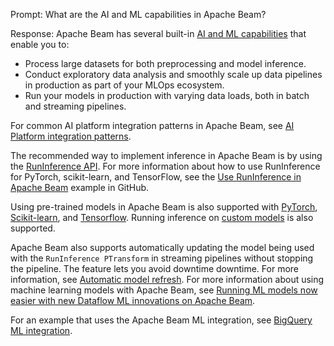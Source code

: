 Prompt:
What are the AI and ML capabilities in Apache Beam?

Response:
Apache Beam has several built-in [AI and ML capabilities](https://beam.apache.org/documentation/ml/overview/) that enable you to:
- Process large datasets for both preprocessing and model inference.
- Conduct exploratory data analysis and smoothly scale up data pipelines in production as part of your MLOps ecosystem.
- Run your models in production with varying data loads, both in batch and streaming pipelines.

For common AI platform integration patterns in Apache Beam, see [AI Platform integration patterns](https://beam.apache.org/documentation/patterns/ai-platform/).

The recommended way to implement inference in Apache Beam is by using the [RunInference API](https://beam.apache.org/documentation/sdks/python-machine-learning/). For more information about how to use RunInference for PyTorch, scikit-learn, and TensorFlow, see the [Use RunInference in Apache Beam](https://github.com/apache/beam/blob/master/examples/notebooks/beam-ml/run_inference_pytorch_tensorflow_sklearn.ipynb) example in GitHub.

Using pre-trained models in Apache Beam is also supported with [PyTorch](https://github.com/apache/beam/blob/master/examples/notebooks/beam-ml/run_inference_pytorch.ipynb), [Scikit-learn](https://github.com/apache/beam/blob/master/examples/notebooks/beam-ml/run_inference_sklearn.ipynb), and [Tensorflow](https://github.com/apache/beam/blob/master/examples/notebooks/beam-ml/run_inference_tensorflow.ipynb). Running inference on  [custom models](https://beam.apache.org/documentation/ml/about-ml/#use-custom-models) is also supported.

Apache Beam also supports automatically updating the model being used with the `RunInference PTransform` in streaming pipelines without stopping the pipeline. The feature lets you avoid downtime downtime. For more information, see [Automatic model refresh](https://beam.apache.org/documentation/ml/about-ml/#automatic-model-refresh).
For more information about using machine learning models with Apache Beam, see [Running ML models now easier with new Dataflow ML innovations on Apache Beam](https://cloud.google.com/blog/products/ai-machine-learning/dataflow-ml-innovations-on-apache-beam/).

For an example that uses the Apache Beam ML integration, see [BigQuery ML integration](https://beam.apache.org/documentation/patterns/bqml/).
